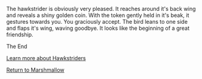 The hawkstrider is obviously very pleased.  It reaches around it's back wing and reveals a shiny golden coin.
With the token gently held in it's beak, it gestures towards you.  You graciously accept.  The bird leans to 
one side and flaps it's wing, waving goodbye.  It looks like the beginning of a great friendship.

The End

[Learn more about Hawkstriders](http://wow.gamepedia.com/Hawkstrider)

[Return to Marshmallow](../../../../../../../../marshmallow.md)